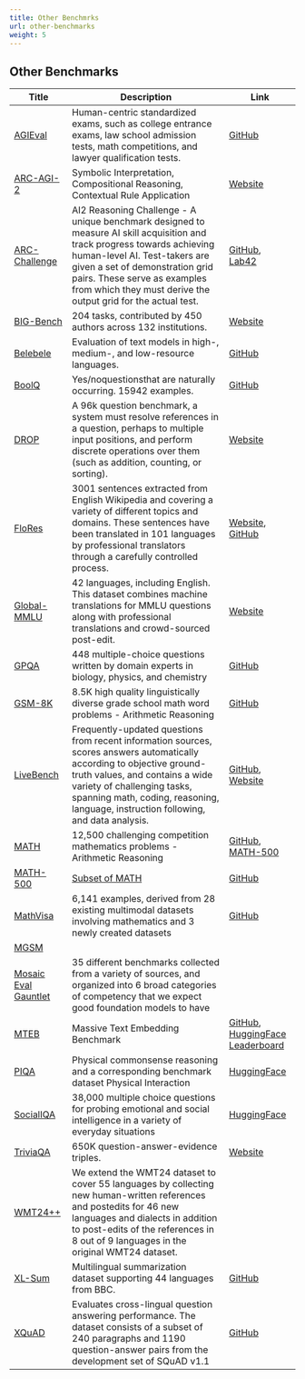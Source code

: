 ```yaml
---
title: Other Benchmrks
url: other-benchmarks
weight: 5
---
```



## Other Benchmarks

| Title | Description | Link |
|---|---|---|
| [AGIEval](https://arxiv.org/pdf/2304.06364s) | Human-centric standardized exams, such as college entrance exams, law school admission tests, math competitions, and lawyer qualification tests. | [GitHub](https://github.com/ruixiangcui/AGIEval) |
| [ARC-AGI-2](https://arcprize.org/blog/announcing-arc-agi-2-and-arc-prize-2025) | Symbolic Interpretation, Compositional Reasoning, Contextual Rule Application | [Website](https://arcprize.org/blog/announcing-arc-agi-2-and-arc-prize-2025) |
| [ARC-Challenge](https://pgpbpadilla.github.io/chollet-arc-challenge) | AI2 Reasoning Challenge - A unique benchmark designed to measure AI skill acquisition and track progress towards achieving human-level AI. Test-takers are given a set of demonstration grid pairs. These serve as examples from which they must derive the output grid for the actual test. | [GitHub](https://github.com/fchollet/ARC/tree/master), [Lab42](https://lab42.global/arc/) |
| [BIG-Bench](https://arxiv.org/pdf/2206.04615) | 204 tasks, contributed by 450 authors across 132 institutions. | [Website](https://github.com/google/BIG-benchs)  |
| [Belebele](https://aclanthology.org/2024.acl-long.44.pdfs) | Evaluation of text models in high-, medium-, and low-resource languages. | [GitHub](https://github.com/facebookresearch/belebeles) |
| [BoolQ](https://arxiv.org/pdf/1905.10044) | Yes/noquestionsthat are naturally occurring. 15942 examples. | [GitHub](https://github.com/google-research-datasets/boolean-questionss) |
| [DROP](https://aclanthology.org/N19-1246.pdf) | A 96k question benchmark, a system must resolve references in a question, perhaps to multiple input positions, and perform discrete operations over them (such as addition, counting, or sorting). | [Website](https://leaderboard.allenai.org/drop/submissions/get-starteds)|
| [FloRes](https://ai.meta.com/research/publications/the-flores-101-evaluation-benchmark-for-low-resource-and-multilingual-machine-translation/) | 3001 sentences extracted from English Wikipedia and covering a variety of different topics and domains. These sentences have been translated in 101 languages by professional translators through a carefully controlled process. | [Website](https://ai.meta.com/tools/flores/), [GitHub](https://github.com/facebookresearch/flores/) |
| [Global-MMLU](https://arxiv.org/abs/2412.03304) | 42 languages, including English. This dataset combines machine translations for MMLU questions along with professional translations and crowd-sourced post-edit. | [Website](https://github.com/EleutherAI/lm-evaluation-harness/blob/main/lm_eval/tasks/global_mmlu/README.md) |
| [GPQA](https://arxiv.org/abs/2311.12022) | 448 multiple-choice questions written by domain experts in biology, physics, and chemistry | [GitHub](https://github.com/idavidrein/gpqa) |
| [GSM-8K](https://arxiv.org/pdf/2110.14168) | 8.5K high quality linguistically diverse grade school math word problems - Arithmetic Reasoning | [GitHub](https://github.com/openai/grade-school-math) |
| [LiveBench](https://arxiv.org/abs/2406.19314) | Frequently-updated questions from recent information sources, scores answers automatically according to objective ground-truth values, and contains a wide variety of challenging tasks, spanning math, coding, reasoning, language, instruction following, and data analysis. | [GitHub](https://github.com/livebench/livebench), [Website](https://livebench.ai/) |
| [MATH](https://arxiv.org/pdf/2103.03874v2.pdf) | 12,500 challenging competition mathematics problems - Arithmetic Reasoning | [GitHub](https://github.com/hendrycks/math), [MATH-500](https://github.com/openai/prm800k/tree/main/prm800k/math_splits) |
| [MATH-500](https://github.com/openai/prm800k/tree/main/prm800k/math_splits) | [Subset of MATH](https://github.com/openai/prm800k/tree/main?tab=readme-ov-file#math-splits) | [GitHub](https://github.com/openai/prm800k)|
| [MathVisa](https://arxiv.org/pdf/2310.02255) | 6,141 examples, derived from 28 existing multimodal datasets involving mathematics and 3 newly created datasets | [GitHub](https://mathvista.github.io/) |
| [MGSM](#) | | |
| [Mosaic Eval Gauntlet](https://github.com/mosaicml/llm-foundry/blob/main/scripts/eval/local_data/EVAL_GAUNTLET.md) | 35 different benchmarks collected from a variety of sources, and organized into 6 broad categories of competency that we expect good foundation models to have | |
| [MTEB](https://arxiv.org/abs/2210.07316) | Massive Text Embedding Benchmark | [GitHub](https://github.com/embeddings-benchmark/mteb), [HuggingFace Leaderboard](https://huggingface.co/spaces/mteb/leaderboard) |
| [PIQA](https://arxiv.org/abs/1911.11641) | Physical commonsense reasoning and a corresponding benchmark dataset Physical Interaction | [HuggingFace](https://huggingface.co/datasets/ybisk/piqa) |
| [SocialIQA](https://arxiv.org/pdf/1904.09728) | 38,000 multiple choice questions for probing emotional and social intelligence in a variety of everyday situations | [HuggingFace](https://huggingface.co/datasets/allenai/social_i_qa) |
| [TriviaQA](https://arxiv.org/pdf/1705.03551) | 650K question-answer-evidence triples. | [Website](https://nlp.cs.washington.edu/triviaqa/) |
| [WMT24++](https://arxiv.org/pdf/2502.12404v1) | We extend the WMT24 dataset to cover 55 languages by collecting new human-written references and postedits for 46 new languages and dialects in addition to post-edits of the references in 8 out of 9 languages in the original WMT24 dataset. | |
| [XL-Sum](https://arxiv.org/pdf/2106.13822) | Multilingual summarization dataset supporting 44 languages from BBC. | [GitHub](https://github.com/csebuetnlp/xl-sum) |
| [XQuAD](https://github.com/google-deepmind/xquad) | Evaluates cross-lingual question answering performance. The dataset consists of a subset of 240 paragraphs and 1190 question-answer pairs from the development set of SQuAD v1.1 | [GitHub](https://github.com/google-deepmind/xquad)  |
